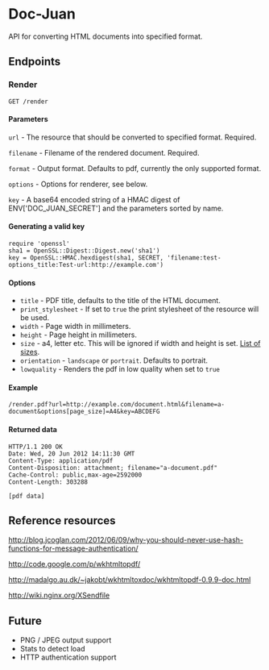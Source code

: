 Doc-Juan
=======

API for converting HTML documents into specified format. 

## Endpoints

### Render

	GET /render
	
#### Parameters
		
`url` - The resource that should be converted to specified format. Required.

`filename` - Filename of the rendered document. Required.

`format` - Output format. Defaults to pdf, currently the only supported format.

`options` - Options for renderer, see below.

`key` - A base64 encoded string of a HMAC digest of ENV['DOC_JUAN_SECRET'] and the parameters sorted by name.

#### Generating a valid key

    require 'openssl'
    sha1 = OpenSSL::Digest::Digest.new('sha1')
    key = OpenSSL::HMAC.hexdigest(sha1, SECRET, 'filename:test-options_title:Test-url:http://example.com')

#### Options

* `title` - PDF title, defaults to the title of the HTML document.
* `print_stylesheet` - If set to `true` the print stylesheet of the resource will be used.
* `width` - Page width in millimeters.
* `height` - Page height in millimeters.
* `size` - a4, letter etc. This will be ignored if width and height is set. [List of sizes](http://stackoverflow.com/questions/6394905/wkhtmltopdf-what-paper-sizes-are-valid).
* `orientation` - `landscape` or `portrait`. Defaults to portrait.
* `lowquality` - Renders the pdf in low quality when set to `true`
	
#### Example
	
	/render.pdf?url=http://example.com/document.html&filename=a-document&options[page_size]=A4&key=ABCDEFG
	
#### Returned data

	HTTP/1.1 200 OK
	Date: Wed, 20 Jun 2012 14:11:30 GMT
	Content-Type: application/pdf
	Content-Disposition: attachment; filename="a-document.pdf"
	Cache-Control: public,max-age=2592000
	Content-Length: 303288
	
	[pdf data]	

## Reference resources

http://blog.jcoglan.com/2012/06/09/why-you-should-never-use-hash-functions-for-message-authentication/

http://code.google.com/p/wkhtmltopdf/

http://madalgo.au.dk/~jakobt/wkhtmltoxdoc/wkhtmltopdf-0.9.9-doc.html

http://wiki.nginx.org/XSendfile

## Future

* PNG / JPEG output support
* Stats to detect load
* HTTP authentication support
